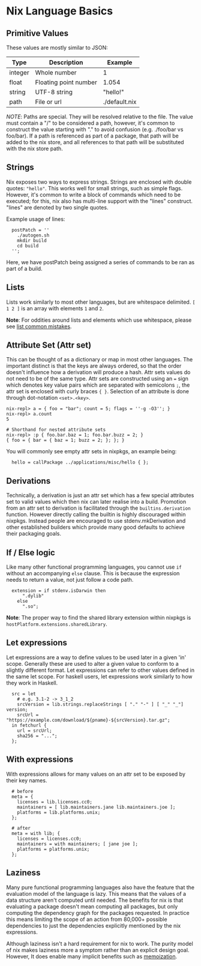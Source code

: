 # Nix Language Basics

## Primitive Values

These values are mostly similar to JSON:

| Type | Description | Example
|---|---|---|
| integer | Whole number | 1 |
| float | Floating point number | 1.054 |
| string | UTF-8 string | "hello!" |
| path | File or url | ./default.nix |

*NOTE*: Paths are special. They will be resolved relative to the file.
The value must contain a "/" to be considered a path, however, 
it's common to construct the value starting with "." to avoid confusion
(e.g. ./foo/bar vs foo/bar).
If a path is referenced as part of a package, that path will be added to the
nix store, and all references to that path will be substituted with the nix store path.

## Strings

Nix exposes two ways to express strings. Strings are enclosed with double quotes: `"hello"`.
This works well for small strings, such as simple flags. However, it's common to write a
block of commands which need to be executed; for this, nix also has multi-line support with
the "lines" construct. "lines" are denoted by two single quotes.

Example usage of lines:
```
  postPatch = ''
    ./autogen.sh
    mkdir build
    cd build
  '';
```

Here, we have postPatch being assigned a series of commands to be ran as part of a build.


## Lists

Lists work similarly to most other languages, but are whitespace delimited. `[ 1 2 ]` is an
array with elements `1` and `2`.

**Note**: For oddities around lists and elements which use whitespace, please see [list common mistakes](./ch05-05-common-mistakes.html#lists).

## Attribute Set (Attr set)

This can be thought of as a dictionary or map in most other languages. The important distinct is that the
keys are always ordered, so that the order doesn't influence how a derivation will produce a hash. Attr sets
values do not need to be of the same type. Attr sets are constructed using an `=` sign which denotes key value
pairs which are separated with semicolons `;`, the attr set is enclosed with curly braces `{ }`. Selection
of an attribute is done through dot-notation `<set>.<key>`.

```
nix-repl> a = { foo = "bar"; count = 5; flags = ''-g -O3''; }
nix-repl> a.count
5

# Shorthand for nested attribute sets
nix-repl> :p { foo.bar.baz = 1; foo.bar.buzz = 2; }
{ foo = { bar = { baz = 1; buzz = 2; }; }; }
```

You will commonly see empty attr sets in nixpkgs, an example being:
```
  hello = callPackage ../applications/misc/hello { };
```

## Derivations

Technically, a derivation is just an attr set which has a few special attributes
set to valid values which then nix can later realise into a build. Promotion
from an attr set to derivation is facilitated through the `builtins.derivation`
function. However directly calling the builtin is highly discouraged within
nixpkgs. Instead people are encouraged to use stdenv.mkDerivation and other
established builders which provide many good defaults to achieve their packaging goals.

## If / Else logic

Like many other functional programming languages, you cannot
use `if` without an accompanying `else` clause. This is because
the expression needs to return a value, not just follow a code
path.

```
  extension = if stdenv.isDarwin then
      ".dylib"
    else
      ".so";
```

**Note**: The proper way to find the shared library extension
within nixpkgs is `hostPlatform.extensions.sharedLibrary`.

## Let expressions

Let expressions are a way to define values to be used later in a given 'in' scope.
Generally these are used to alter a given value to conform to a
slightly different format. Let expressions can refer
to other values defined in the same let scope. For haskell users,
let expressions work similarly to how they work in Haskell.

```
  src = let
    # e.g. 3.1-2 -> 3_1_2
    srcVersion = lib.strings.replaceStrings [ "." "-" ] [ "_" "_"] version;
    srcUrl = "https://example.com/download/${pname}-${srcVersion}.tar.gz";
  in fetchurl {
    url = srcUrl;
    sha256 = "...";
  };
```
  
## With expressions

With expressions allows for many values on an attr set to be
exposed by their key names.

```
  # before
  meta = {
    licenses = lib.licenses.cc0;
    maintainers = [ lib.maintainers.jane lib.maintainers.joe ];
    platforms = lib.platforms.unix;
  };
```

```
  # after
  meta = with lib; {
    licenses = licenses.cc0;
    maintainers = with maintainers; [ jane joe ];
    platforms = platforms.unix;
  };
```

## Laziness

Many pure functional programming languages also have the feature that the
evaluation model of the language is lazy. This means that the values
of a data structure aren't computed until needed.
The benefits for nix is that evaluating a package doesn't mean computing
all packages, but only computing the dependency graph for the packages
requested. In practice this means limiting the scope of an action from
80,000+ possible dependencies to just the dependencies explicitly mentioned
by the nix expressions.

Although laziness isn't a hard requirement for nix to work. The purity
model of nix makes laziness more a symptom rather than an explicit design goal.
However, It does enable many implicit benefits such as [memoization](https://en.wikipedia.org/wiki/Memoization).

